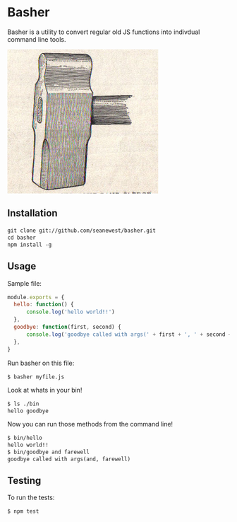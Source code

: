 Basher
=============

Basher is a utility to convert regular old JS functions into indivdual command line tools.

![basher](./image.jpg)

Installation
-----------

```
git clone git://github.com/seanewest/basher.git
cd basher
npm install -g
```

Usage
-----

Sample file:

``` js
module.exports = {
  hello: function() {
      console.log('hello world!!')
  },
  goodbye: function(first, second) {
      console.log('goodbye called with args(' + first + ', ' + second + ')')
  },
}
```
Run basher on this file:

```
$ basher myfile.js
```

Look at whats in your bin!

```
$ ls ./bin
hello goodbye
```

Now you can run those methods from the command line!

```
$ bin/hello
hello world!!
$ bin/goodbye and farewell
goodbye called with args(and, farewell)
```

Testing
-------

To run the tests:

```
$ npm test
```
